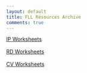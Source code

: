 ```yaml
---
layout: default
title: FLL Resources Archive
comments: true
---
```


<div class="container">

<a href="/translations/en-us/Worksheets/2021FLLTutorials-IPWorksheets.pdf">IP Worksheets</a><br>
<br>
<a href="/translations/en-us/Worksheets/2021FLLTutorials-RDWorksheets.pdf">RD Worksheets</a><br>
<br>
<a href="/translations/en-us/Worksheets/2021FLLTutorials-CVWorksheets.pdf">CV Worksheets</a><br>

</div>
